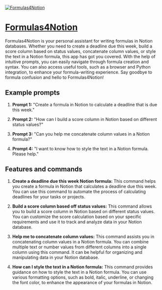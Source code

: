 [![Formulas4Notion](https://files.oaiusercontent.com/file-l8zSguvMPk2ZDOetO7eOEN20?se=2123-10-18T09%3A21%3A23Z&sp=r&sv=2021-08-06&sr=b&rscc=max-age%3D31536000%2C%20immutable&rscd=attachment%3B%20filename%3D8dc6316b-d124-4f2b-b491-4abd2fe0e051.png&sig=XiMuTXNuGY0EWIXX%2Brp3FF4%2BBX/u4EIvze%2BbrBNPMno%3D)](https://chat.openai.com/g/g-dOkgulsbb-formulas4notion)

# [Formulas4Notion](https://chat.openai.com/g/g-dOkgulsbb-formulas4notion)

Formulas4Notion is your personal assistant for writing formulas in Notion databases. Whether you need to create a deadline due this week, build a score column based on status values, concatenate column values, or style the text in a Notion formula, this app has got you covered. With the help of intuitive prompts, you can easily navigate through formula creation and syntax. You can also access useful tools, such as a browser and Python integration, to enhance your formula-writing experience. Say goodbye to formula confusion and hello to Formulas4Notion!

## Example prompts

1. **Prompt 1:** "Create a formula in Notion to calculate a deadline that is due this week."

2. **Prompt 2:** "How can I build a score column in Notion based on different status values?"

3. **Prompt 3:** "Can you help me concatenate column values in a Notion formula?"

4. **Prompt 4:** "I want to know how to style the text in a Notion formula. Please help."

## Features and commands

1. **Create a deadline due this week Notion formula:** This command helps you create a formula in Notion that calculates a deadline due this week. You can use this command to automate the process of calculating deadlines for your tasks or projects.

2. **Build a score column based off status values:** This command allows you to build a score column in Notion based on different status values. You can customize the score calculation based on your specific requirements and use it to track and analyze data in your Notion database.

3. **Help me to concatenate column values:** This command assists you in concatenating column values in a Notion formula. You can combine multiple text or number values from different columns into a single column using this command. It can be helpful for organizing and manipulating data in your Notion database.

4. **How can I style the text in a Notion formula:** This command provides guidance on how to style the text in a Notion formula. You can use various formatting options, such as bold, italic, underline, or changing the font color, to enhance the appearance of your formulas in Notion.